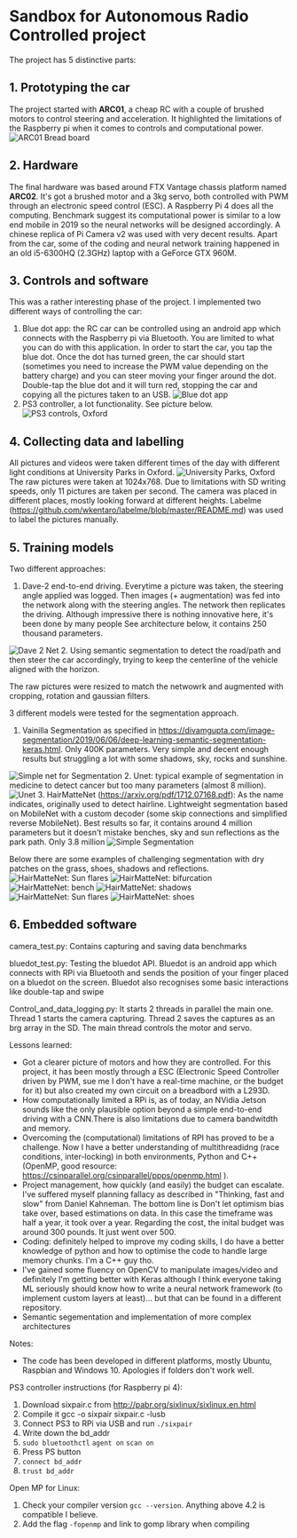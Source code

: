 # Sandbox for Autonomous Radio Controlled project


The project has 5 distinctive parts:
## 1. Prototyping the car
The project started with **ARC01**, a cheap RC with a couple of brushed motors to control steering and acceleration. It highlighted the limitations of the Raspberry pi when it comes to controls  and computational power. 
![ARC01 Bread board](Pictures/ARC01_testing.gif)

## 2. Hardware
The final hardware was based around FTX Vantage chassis platform named **ARC02**. It's got a brushed motor and a 3kg servo, both controlled with PWM through an electronic speed control (ESC). A Raspberry Pi 4 does all the computing. Benchmark suggest its computational power is similar to a low end mobile in 2019 so the neural networks will be designed accordingly.
A chinese replica of Pi Camera v2 was used with very decent results.
Apart from the car, some of the coding and neural network training happened in an old i5-6300HQ (2.3GHz) laptop with a GeForce GTX 960M.

## 3. Controls and software
This was a rather interesting phase of the project. I implemented two different ways of controlling the car:
1. Blue dot app: the RC car can be controlled using an android app which connects with the Raspberry pi via Bluetooth. You are limited to what you can do with this application. In order to start the car, you tap the blue dot. Once the dot has turned green, the car should start (sometimes you need to increase the PWM value depending on the battery charge) and you can steer moving your finger around the dot. Double-tap the blue dot and it will turn red, stopping the car and copying all the pictures taken to an USB.
![Blue dot app](Pictures/bluedotandroid_small.png)
2. PS3 controller, a lot functionality. See picture below.
![PS3 controls, Oxford](Pictures/PS3.png)


## 4. Collecting data and labelling
All pictures and videos were taken different times of the day with different light conditions at University Parks in Oxford.
![University Parks, Oxford](Pictures/Uni_parks.png)
The raw pictures were taken at 1024x768. Due to limitations with SD writing speeds, only 11 pictures are taken per second.
The camera was placed in different places, mostly looking forward at different heights.
Labelme (https://github.com/wkentaro/labelme/blob/master/README.md) was used to label the pictures manually.

## 5. Training models
Two different approaches:
1. Dave-2 end-to-end driving. Everytime a picture was taken, the steering angle applied was logged. Then images (+ augmentation) was fed into the network along with the steering angles. The network then replicates the driving.
Although impressive there is nothing innovative here, it's been done by many people See architecture below, it contains 250 thousand parameters.

![Dave 2 Net](Pictures/Dave_2.png)
2. Using semantic segmentation to detect the road/path and then steer the car accordingly, trying to keep the centerline of the vehicle aligned with the horizon.


The raw pictures were resized to match the netwowrk and augmented with cropping, rotation and gaussian filters.


3 different models were tested for the segmentation approach. 
1. Vainilla Segmentation as specified in https://divamgupta.com/image-segmentation/2019/06/06/deep-learning-semantic-segmentation-keras.html. Only 400K parameters. Very simple and decent enough results but struggling a lot with some shadows, sky, rocks and sunshine.


![Simple net for Segmentation](Pictures/Simple_Segmentation.png)
2. Unet: typical example of segmentation in medicine to detect cancer but too many parameters (almost 8 million).
![Unet](Pictures/Unet.png)
3. HairMatteNet (https://arxiv.org/pdf/1712.07168.pdf): As the name indicates, originally used to detect hairline. Lightweight segmentation based on MobileNet with a custom decoder (some skip connections and simplified reverse MobileNet). Best results so far, it contains around 4 million parameters but it doesn't mistake benches, sky and sun reflections as the park path. Only 3.8 million
![Simple Segmentation](Pictures/HairMatteNet.png)


Below there are some examples of challenging segmentation with dry patches on the grass, shoes, shadows and reflections. 
![HairMatteNet: Sun flares](Pictures/HairMatteNet_1.png)
![HairMatteNet: bifurcation](Pictures/HairMatteNet_2.png)
![HairMatteNet: bench](Pictures/HairMatteNet_3.png)
![HairMatteNet: shadows](Pictures/HairMatteNet_4.png)
![HairMatteNet: Sun flares](Pictures/HairMatteNet_5.png)
![HairMatteNet: shoes](Pictures/HairMatteNet_6.png)


## 6. Embedded software



camera_test.py: Contains capturing and saving data benchmarks

bluedot_test.py: Testing the bluedot API. Bluedot is an android app which connects with RPi via Bluetooth and sends the position of your finger placed on a bluedot on the screen. Bluedot also recognises some basic interactions like double-tap and swipe 

Control_and_data_logging.py: It starts 2 threads in parallel the main one. Thread 1 starts the camera capturing. Thread 2 saves the captures as an brg array in the SD. The main thread controls the motor and servo.




Lessons learned:
- Got a clearer picture of motors and how they are controlled. For this project, it has been mostly through a ESC (Electronic Speed Controller driven by PWM, sue me I don't have a real-time machine, or the budget for it) but also created my own circuit on a breadbord with a L293D. 
- How computationally limited a RPi is, as of today, an NVidia Jetson sounds like the only plausible option beyond a simple end-to-end driving with a CNN.There is also limitations due to camera bandwitdth and memory.
- Overcoming the (computational) limitations of RPI has proved to be a challenge. Now I have a better understanding of multithreadidng (race conditions, inter-locking) in both environments, Python and C++(OpenMP, good resource: https://csinparallel.org/csinparallel/ppps/openmp.html ).
- Project management, how quickly (and easily) the budget can escalate. I've suffered myself planning fallacy as described in "Thinking, fast and slow" from Daniel Kahneman. The bottom line is Don't let optimism bias take over, based estimations on data. In this case the timeframe was half a year, it took over a year. Regarding the cost, the inital budget was around 300 pounds. It just went over 500.
- Coding: definitely helped to improve my coding skills, I do have a better knowledge of python and how to optimise the code to handle large memory chunks. I'm a C++ guy tho. 
- I've gained some fluency on OpenCV to manipulate images/video and definitely I'm getting better with Keras although I think everyone taking ML seriously should know how to write a neural network framework (to implement custom layers at least)... but that can be found in a different repository.
- Semantic segementation and implementation of more complex architectures 


Notes:
- The code has been developed in different platforms, mostly Ubuntu, Raspbian and Windows 10. Apologies if folders don't work well.

PS3 controller instructions (for Raspberry pi 4):
1. Download sixpair.c from http://pabr.org/sixlinux/sixlinux.en.html
2. Compile it gcc -o sixpair sixpair.c -lusb
3. Connect PS3 to RPi via USB and run ```./sixpair```
4. Write down the bd_addr
5. ```sudo bluetoothctl``` ```agent on``` ```scan on```
6. Press PS button
7. ```connect bd_addr```
8. ```trust bd_addr```

Open MP for Linux:
1. Check your compiler version ```gcc --version```. Anything above 4.2 is compatible I believe.
2. Add the flag ```-fopenmp``` and link to gomp library when compiling
